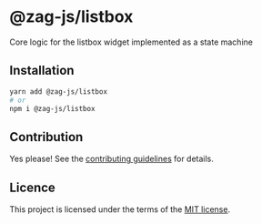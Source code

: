 # @zag-js/listbox

Core logic for the listbox widget implemented as a state machine

## Installation

```sh
yarn add @zag-js/listbox
# or
npm i @zag-js/listbox
```

## Contribution

Yes please! See the [contributing guidelines](https://github.com/chakra-ui/zag/blob/main/CONTRIBUTING.md) for details.

## Licence

This project is licensed under the terms of the [MIT license](https://github.com/chakra-ui/zag/blob/main/LICENSE).
